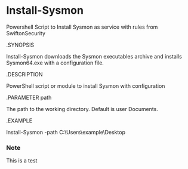 # Install-Sysmon
Powershell Script to Install Sysmon as service with rules from SwiftonSecurity

.SYNOPSIS

Install-Sysmon downloads the Sysmon executables archive and installs Sysmon64.exe
with a configuration file.

.DESCRIPTION

PowerShell script or module to install Sysmon with configuration 

.PARAMETER path

The path to the working directory.  Default is user Documents.

.EXAMPLE

Install-Sysmon -path C:\Users\example\Desktop

### Note

This is a test
